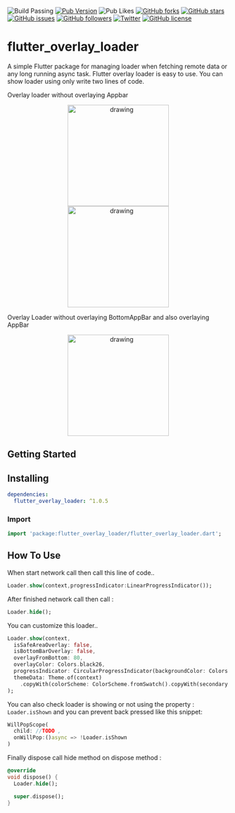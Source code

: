 ![Build Passing](https://img.shields.io/badge/Build-passing-green) [![Pub Version](https://img.shields.io/pub/v/flutter_overlay_loader?logo=flutter&logoColor=blue)](https://pub.dev/packages/flutter_overlay_loader) ![Pub Likes](https://img.shields.io/pub/likes/flutter_overlay_loader?logo=flutter&logoColor=blue) [![GitHub forks](https://img.shields.io/github/forks/spporan/FlutterOverlayLoader)](https://github.com/spporan/FlutterOverlayLoader/network) [![GitHub stars](https://img.shields.io/github/stars/spporan/FlutterOverlayLoader)](https://github.com/spporan/FlutterOverlayLoader/stargazers) [![GitHub issues](https://img.shields.io/github/issues/spporan/FlutterOverlayLoader)](https://github.com/spporan/FlutterOverlayLoader/issues) [![GitHub followers](https://img.shields.io/github/followers/spporan?style=social)](https://github.com/spporan) [![Twitter](https://img.shields.io/twitter/url?style=social&url=https%3A%2F%2Fmobile.twitter.com%2Fmdshahparan520)](https://twitter.com/intent/tweet?text=Wow:&url=https%3A%2F%2Fgithub.com%2Fspporan%2FFlutterOverlayLoader%2F) [![GitHub license](https://img.shields.io/github/license/spporan/FlutterOverlayLoader)](https://github.com/spporan/FlutterOverlayLoader/blob/master/LICENSE)

# flutter_overlay_loader

A simple Flutter package for managing loader when
fetching remote data or any long running async task. Flutter overlay loader is easy to use.
You can show loader using only write two lines of code.

Overlay loader without overlaying Appbar
<p align="center">
<img src="https://user-images.githubusercontent.com/21147796/111874514-e9405b80-89bf-11eb-9508-3ad1b66ac3ef.jpg" alt="drawing" width="230px" hspace="30"/>  <img src="https://user-images.githubusercontent.com/21147796/111874551-0f65fb80-89c0-11eb-851e-92c88872ac16.jpg" alt="drawing" width="230px"/> 
</p>

Overlay Loader without overlaying BottomAppBar and also overlaying AppBar
<p align="center">
<img src="https://user-images.githubusercontent.com/21147796/111874514-e9405b80-89bf-11eb-9508-3ad1b66ac3ef.jpg" alt="drawing" width="230px" hspace="30"/> 
</p>

## Getting Started

## Installing

```yaml
dependencies:
  flutter_overlay_loader: ^1.0.5
```

### Import

```dart
import 'package:flutter_overlay_loader/flutter_overlay_loader.dart';
```

## How To Use

When start network call then call this line of code..

```dart
Loader.show(context,progressIndicator:LinearProgressIndicator());
```

After finished network call then call :

```dart
Loader.hide();
```

You can customize this loader..

```dart
Loader.show(context,
  isSafeAreaOverlay: false,
  isBottomBarOverlay: false,
  overlayFromBottom: 80,
  overlayColor: Colors.black26,
  progressIndicator: CircularProgressIndicator(backgroundColor: Colors.red),
  themeData: Theme.of(context)
    .copyWith(colorScheme: ColorScheme.fromSwatch().copyWith(secondary: Colors.green))
);
```

You can also check loader is showing or not using the property : ```Loader.isShown``` and you can
prevent back pressed like this snippet:

```dart
WillPopScope(
  child: //TODO , 
  onWillPop:()async => !Loader.isShown
)
```

Finally dispose call hide method on dispose method :

```dart
@override
void dispose() {
  Loader.hide();

  super.dispose();
}
```


